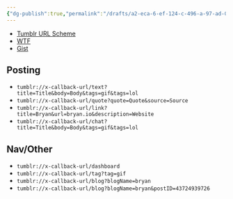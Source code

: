 ```yaml
---
{"dg-publish":true,"permalink":"/drafts/a2-eca-6-ef-124-c-496-a-97-ad-0-fbc-0-ffbb-09-a/","dgHomeLink":true,"dgPassFrontmatter":false}
---
```


- [Tumblr URL Scheme](https://stackoverflow.com/questions/13794925/tumblr-url-scheme)
- [WTF](https://davidblue.wtf/drafts/A2ECA6EF-124C-496A-97AD-0FBC0FFBB09A.html)
- [Gist](https://gist.github.com/3e0b5151ebc86e700e800fc6262e8e75)

## Posting

- `tumblr://x-callback-url/text?title=Title&body=Body&tags=gif&tags=lol`
- `tumblr://x-callback-url/quote?quote=Quote&source=Source`
- `tumblr://x-callback-url/link?title=Bryan&url=bryan.io&description=Website`
- `tumblr://x-callback-url/chat?title=Title&body=Body&tags=gif&tags=lol`

## Nav/Other

- `tumblr://x-callback-url/dashboard`
- `tumblr://x-callback-url/tag?tag=gif`
- `tumblr://x-callback-url/blog?blogName=bryan`
- `tumblr://x-callback-url/blog?blogName=bryan&postID=43724939726`